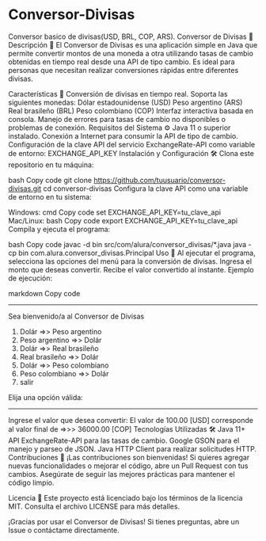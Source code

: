 # Conversor-Divisas
 Conversor basico de divisas(USD, BRL, COP, ARS).
Conversor de Divisas 💱
Descripción 📝
El Conversor de Divisas es una aplicación simple en Java que permite convertir montos de una moneda a otra utilizando tasas de cambio obtenidas en tiempo real desde una API de tipo cambio. Es ideal para personas que necesitan realizar conversiones rápidas entre diferentes divisas.

Características 🚀
Conversión de divisas en tiempo real.
Soporta las siguientes monedas:
Dólar estadounidense (USD)
Peso argentino (ARS)
Real brasileño (BRL)
Peso colombiano (COP)
Interfaz interactiva basada en consola.
Manejo de errores para tasas de cambio no disponibles o problemas de conexión.
Requisitos del Sistema ⚙️
Java 11 o superior instalado.
Conexión a Internet para consumir la API de tipo de cambio.
Configuración de la clave API del servicio ExchangeRate-API como variable de entorno:
EXCHANGE_API_KEY
Instalación y Configuración 🛠️
Clona este repositorio en tu máquina:

bash
Copy code
git clone https://github.com/tuusuario/conversor-divisas.git
cd conversor-divisas
Configura la clave API como una variable de entorno en tu sistema:

Windows:
cmd
Copy code
set EXCHANGE_API_KEY=tu_clave_api
Mac/Linux:
bash
Copy code
export EXCHANGE_API_KEY=tu_clave_api
Compila y ejecuta el programa:

bash
Copy code
javac -d bin src/com/alura/conversor_divisas/*.java
java -cp bin com.alura.conversor_divisas.Principal
Uso 📖
Al ejecutar el programa, selecciona las opciones del menú para la conversión de divisas.
Ingresa el monto que deseas convertir.
Recibe el valor convertido al instante.
Ejemplo de ejecución:

markdown
Copy code
********************************************
Sea bienvenido/a al Conversor de Divisas

1) Dolár =>> Peso argentino
2) Peso argentino =>> Dolár
3) Dolár =>> Real brasileño
4) Real brasileño =>> Dolár
5) Dolár =>> Peso colombiano
6) Peso colombiano =>> Dolár
7) salir

Elija una opción válida:
********************************************

Ingrese el valor que desea convertir:
El valor de 100.00 [USD] corresponde al valor final de =>>> 36000.00 [COP]
Tecnologías Utilizadas 🛠️
Java 11+
API ExchangeRate-API para las tasas de cambio.
Google GSON para el manejo y parseo de JSON.
Java HTTP Client para realizar solicitudes HTTP.
Contribuciones 🤝
¡Las contribuciones son bienvenidas! Si quieres agregar nuevas funcionalidades o mejorar el código, abre un Pull Request con tus cambios. Asegúrate de seguir las mejores prácticas para mantener el código limpio.

Licencia 📄
Este proyecto está licenciado bajo los términos de la licencia MIT. Consulta el archivo LICENSE para más detalles.

¡Gracias por usar el Conversor de Divisas! Si tienes preguntas, abre un Issue o contáctame directamente.